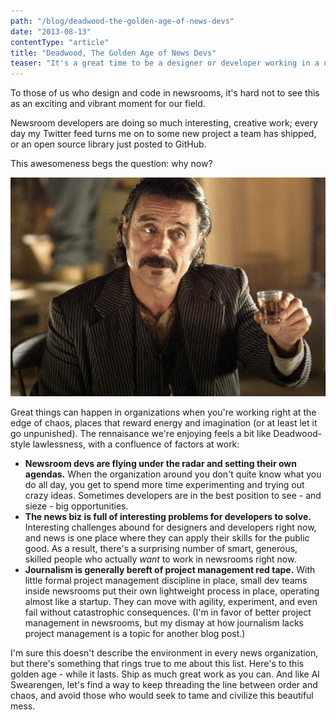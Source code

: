 ```yaml
---
path: "/blog/deadwood-the-golden-age-of-news-devs"
date: "2013-08-13"
contentType: "article"
title: "Deadwood, The Golden Age of News Devs"
teaser: "It's a great time to be a designer or developer working in a newsroom – allowed to experiment, fail, and live on the edge of chaos"
---
```


To those of us who design and code in newsrooms, it's hard not to see this as an exciting and vibrant moment for our field.

Newsroom developers are doing so much interesting, creative work; every day my Twitter feed turns me on to some new project a team has shipped, or an open source library just posted to GitHub.

This awesomeness begs the question: why now?

![I wouldn’t trust a man who wouldn’t try to steal a little.](./deadwood.jpg)

Great things can happen in organizations when you're working right at the edge of chaos, places that reward energy and imagination (or at least let it go unpunished). The rennaisance we're enjoying feels a bit like Deadwood-style lawlessness, with a confluence of factors at work:

- **Newsroom devs are flying under the radar and setting their own agendas.** When the organization around you don't quite know what you do all day, you get to spend more time experimenting and trying out crazy ideas. Sometimes developers are in the best position to see - and sieze - big opportunities.
- **The news biz is full of interesting problems for developers to solve.** Interesting challenges abound for designers and developers right now, and news is one place where they can apply their skills for the public good. As a result, there's a surprising number of smart, generous, skilled people who actually _want_ to work in newsrooms right now.
- **Journalism is generally bereft of project management red tape.** With little formal project management discipline in place, small dev teams inside newsrooms put their own lightweight process in place, operating almost like a startup. They can move with agility, experiment, and even fail without catastrophic consequences. (I'm in favor of better project management in newsrooms, but my dismay at how journalism lacks project management is a topic for another blog post.)

I'm sure this doesn't describe the environment in every news organization, but there's something that rings true to me about this list. Here's to this golden age - while it lasts. Ship as much great work as you can. And like Al Swearengen, let's find a way to keep threading the line between order and chaos, and avoid those who would seek to tame and civilize this beautiful mess.
